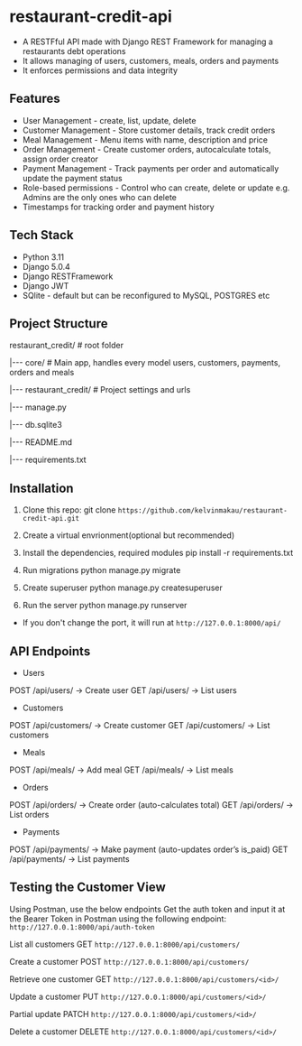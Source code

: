 # restaurant-credit-api

- A RESTFful API made with Django REST Framework for managing a restaurants debt operations
- It allows managing of users, customers, meals, orders and payments
- It enforces permissions and data integrity

## Features

- User Management - create, list, update, delete
- Customer Management - Store customer details, track credit orders
- Meal Management - Menu items with name, description and price
- Order Management - Create customer orders, autocalculate totals, assign order creator
- Payment Management - Track payments per order and automatically update the payment status
- Role-based permissions - Control who can create, delete or update e.g. Admins are the only ones who can delete
- Timestamps for tracking order and payment history

## Tech Stack

- Python 3.11
- Django 5.0.4
- Django RESTFramework
- Django JWT
- SQlite - default but can be reconfigured to MySQL, POSTGRES etc

## Project Structure

restaurant_credit/ # root folder

|--- core/ # Main app, handles every model users, customers, payments, orders and meals

|--- restaurant_credit/ # Project settings and urls

|--- manage.py

|--- db.sqlite3

|--- README.md

|--- requirements.txt

## Installation

1. Clone this repo:
git clone `https://github.com/kelvinmakau/restaurant-credit-api.git`

2. Create a virtual envrionment(optional but recommended)

3. Install the dependencies, required modules
pip install -r requirements.txt

4. Run migrations
python manage.py migrate

5. Create superuser
python manage.py createsuperuser

6. Run the server
python manage.py runserver

- If you don't change the port, it will run at `http://127.0.0.1:8000/api/`

## API Endpoints

- Users

POST /api/users/ → Create user
GET /api/users/ → List users

- Customers

POST /api/customers/ → Create customer
GET /api/customers/ → List customers

- Meals

POST /api/meals/ → Add meal
GET /api/meals/ → List meals

- Orders

POST /api/orders/ → Create order (auto-calculates total)
GET /api/orders/ → List orders

- Payments

POST /api/payments/ → Make payment (auto-updates order’s is_paid)
GET /api/payments/ → List payments

## Testing the Customer View

Using Postman, use the below endpoints
Get the auth token and input it at the Bearer Token in Postman using the following endpoint:
`http://127.0.0.1:8000/api/auth-token`

List all customers
GET
`http://127.0.0.1:8000/api/customers/`

Create a customer
POST
`http://127.0.0.1:8000/api/customers/`

Retrieve one customer
GET
`http://127.0.0.1:8000/api/customers/<id>/`

Update a customer
PUT
`http://127.0.0.1:8000/api/customers/<id>/`

Partial update
PATCH
`http://127.0.0.1:8000/api/customers/<id>/`

Delete a customer
DELETE
`http://127.0.0.1:8000/api/customers/<id>/`
